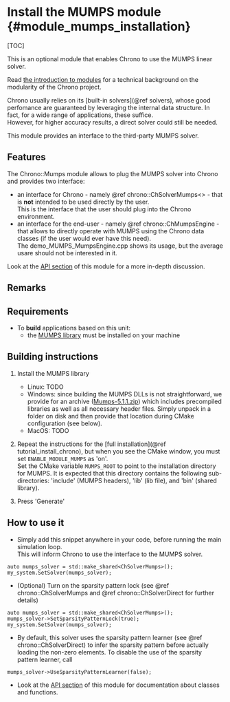 Install the MUMPS module {#module_mumps_installation}
==========================

[TOC]

This is an optional module that enables Chrono to use the MUMPS linear solver.

Read [the introduction to modules](modularity.html) for a technical 
background on the modularity of the Chrono project.

Chrono usually relies on its [built-in solvers](@ref solvers), whose good perfomance are guaranteed by leveraging the internal data structure. 
In fact, for a wide range of applications, these suffice.<br>
However, for higher accuracy results, a direct solver could still be needed.

This module provides an interface to the third-party MUMPS solver.


## Features

The Chrono::Mumps module allows to plug the MUMPS solver into Chrono and provides two interface:
- an interface for Chrono - namely @ref chrono::ChSolverMumps<> - that is **not** intended to be used directly by the user.<br>
This is the interface that the user should plug into the Chrono environment.
- an interface for the end-user - namely @ref chrono::ChMumpsEngine - that allows to directly operate with MUMPS using the Chrono data classes (if the user would ever have this need).<br>
The demo_MUMPS_MumpsEngine.cpp shows its usage, but the average usare should not be interested in it.

Look at the [API section](group__mumps__module.html) of this module for a more in-depth discussion.
	
## Remarks


## Requirements
[MUMPS library]: http://mumps.enseeiht.fr/

- To **build** applications based on this unit:
	+ the [MUMPS library] must be installed on your machine

## Building instructions

1. Install the MUMPS library
   + Linux: TODO<br>
   + Windows: since building the MUMPS DLLs is not straightforward, we provide for an archive ([Mumps-5.1.1.zip](http://assets.projectchrono.org/downloads/Mumps-5.1.1.zip)) which includes precompiled libraries as well as all necessary header files.  Simply unpack in a folder on disk and then provide that location during CMake configuration (see below).<br>
   + MacOS: TODO<br>
	

2. Repeat the instructions for the [full installation](@ref tutorial_install_chrono), but when you see the CMake window, you must set `ENABLE_MODULE_MUMPS` as 'on'.<br>
   Set the CMake variable `MUMPS_ROOT` to point to the installation directory for MUMPS.
   It is expected that this directory contains the following sub-directories: 'include' (MUMPS headers), 'lib' (lib file), and 'bin' (shared library).

3. Press 'Generate'



## How to use it

- Simply add this snippet anywhere in your code, before running the main simulation loop.<br>
This will inform Chrono to use the interface to the MUMPS solver.
~~~{.cpp}
auto mumps_solver = std::make_shared<ChSolverMumps>();
my_system.SetSolver(mumps_solver);
~~~


- (Optional) Turn on the sparsity pattern lock (see @ref chrono::ChSolverMumps and @ref chrono::ChSolverDirect for further details)
~~~{.cpp}
auto mumps_solver = std::make_shared<ChSolverMumps>();
mumps_solver->SetSparsityPatternLock(true);
my_system.SetSolver(mumps_solver);
~~~


- By default, this solver uses the sparsity pattern learner (see @ref chrono::ChSolverDirect) to infer the sparsity pattern before actually loading the non-zero elements.  To disable the use of the sparsity pattern learner, call 
~~~{.cpp}
mumps_solver->UseSparsityPatternLearner(false);
~~~


- Look at the [API section](group__mumps__module.html) of this module for documentation about classes and functions.